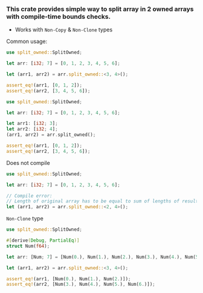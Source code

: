 ### This crate provides simple way to split array in 2 owned arrays with compile-time bounds checks.

- Works with `Non-Copy` & `Non-Clone` types

Common usage:
```rust
use split_owned::SplitOwned;

let arr: [i32; 7] = [0, 1, 2, 3, 4, 5, 6];

let (arr1, arr2) = arr.split_owned::<3, 4>();

assert_eq!(arr1, [0, 1, 2]);
assert_eq!(arr2, [3, 4, 5, 6]);
```

```rust
use split_owned::SplitOwned;

let arr: [i32; 7] = [0, 1, 2, 3, 4, 5, 6];

let arr1: [i32; 3];
let arr2: [i32; 4];
(arr1, arr2) = arr.split_owned();

assert_eq!(arr1, [0, 1, 2]);
assert_eq!(arr2, [3, 4, 5, 6]);
```
Does not compile
```rust
use split_owned::SplitOwned;

let arr: [i32; 7] = [0, 1, 2, 3, 4, 5, 6];

// Compile error: 
// Length of original array has to be equal to sum of lengths of resulting arrays N == K + L
let (arr1, arr2) = arr.split_owned::<2, 4>();
```
`Non-Clone` type
```rust
use split_owned::SplitOwned;

#[derive(Debug, PartialEq)]
struct Num(f64);

let arr: [Num; 7] = [Num(0.), Num(1.), Num(2.), Num(3.), Num(4.), Num(5.), Num(6.)];

let (arr1, arr2) = arr.split_owned::<3, 4>();

assert_eq!(arr1, [Num(0.), Num(1.), Num(2.)]);
assert_eq!(arr2, [Num(3.), Num(4.), Num(5.), Num(6.)]);
```